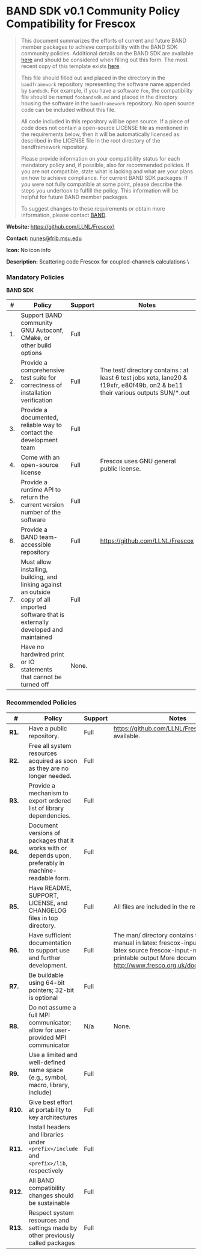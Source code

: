 # BAND SDK v0.1 Community Policy Compatibility for Frescox


> This document summarizes the efforts of current and future BAND member packages to achieve compatibility with the BAND SDK community policies.  Additional details on the BAND SDK are available [here](https://raw.githubusercontent.com/bandframework/bandframework/main/resources/sdkpolicies/bandsdk.md) and should be considered when filling out this form. The most recent copy of this template exists [here](https://raw.githubusercontent.com/bandframework/bandframework/main/resources/sdkpolicies/template.md).
>
> This file should filled out and placed in the directory in the `bandframework` repository representing the software name appended by `bandsdk`.  For example, if you have a software `foo`, the compatibility file should be named `foobandsdk.md` and placed in the directory housing the software in the `bandframework` repository. No open source code can be included without this file.
>
> All code included in this repository will be open source.  If a piece of code does not contain a open-source LICENSE file as mentioned in the requirements below, then it will be automatically licensed as described in the LICENSE file in the root directory of the bandframework repository.
>
> Please provide information on your compatibility status for each mandatory policy and, if possible, also for recommended policies. If you are not compatible, state what is lacking and what are your plans on how to achieve compliance. For current BAND SDK packages: If you were not fully compatible at some point, please describe the steps you undertook to fulfill the policy. This information will be helpful for future BAND member packages.
>
> To suggest changes to these requirements or obtain more information, please contact [BAND](https://bandframework.github.io).


**Website:** https://github.com/LLNL/Frescox\

**Contact:** nunes@frib.msu.edu

**Icon:** No icon info

**Description:** Scattering code Frescox for coupled-channels calculations \


### Mandatory Policies

**BAND SDK**

| # | Policy                 |Support| Notes                   |
|---|-----------------------|-------|-------------------------|
| 1. | Support BAND community GNU Autoconf, CMake, or other build options |Full|  |
| 2. | Provide a comprehensive test suite for correctness of installation verification |Full| The test/ directory contains : at least 6 test jobs xeta, lane20 & f19xfr, e80f49b, on2 & be11 their various outputs SUN/*.out |
| 3. | Provide a documented, reliable way to contact the development team |Full| |
| 4. | Come with an open-source license |Full| Frescox uses GNU general public license. |
| 5. | Provide a runtime API to return the current version number of the software |Full| |
| 6. | Provide a BAND team-accessible repository |Full| https://github.com/LLNL/Frescox |
| 7. | Must allow installing, building, and linking against an outside copy of all imported software that is externally developed and maintained |Full| |
| 8. |  Have no hardwired print or IO statements that cannot be turned off |None.| |



### Recommended Policies

| #  | Policy                 |Support| Notes                   |
|---|------------------------|-------|-------------------------|
|**R1.**| Have a public repository. |Full| https://github.com/LLNL/Frescox is publicly available. |
|**R2.**| Free all system resources acquired as soon as they are no longer needed. |Full|  |
|**R3.**| Provide a mechanism to export ordered list of library dependencies. |Full| |
|**R4.**| Document versions of packages that it works with or depends upon, preferably in machine-readable form.  |Full| |
|**R5.**| Have README, SUPPORT, LICENSE, and CHANGELOG files in top directory.  |Full| All files are included in the repository. |
|**R6.**| Have sufficient documentation to support use and further development. |Full| The man/ directory contains the instruction manual in latex: frescox-input-manual.tex: latex source frescox-input-manual.pdf: printable output More documentation is at http://www.fresco.org.uk/documentation.htm |
|**R7.**| Be buildable using 64-bit pointers; 32-bit is optional |Full| |
|**R8.**| Do not assume a full MPI communicator; allow for user-provided MPI communicator |N/a| None. |
|**R9.**| Use a limited and well-defined name space (e.g., symbol, macro, library, include) |Full| |
|**R10.**| Give best effort at portability to key architectures |Full|  |
|**R11.**| Install headers and libraries under `<prefix>/include` and `<prefix>/lib`, respectively |Full| |
|**R12.**| All BAND compatibility changes should be sustainable |Full| |
|**R13.**| Respect system resources and settings made by other previously called packages |Full| |
